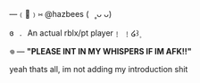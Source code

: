 —﹙🐾﹚⑅   @hazbees   (⠀˳ᴗ ᴗ) 

ɞ⠀.⠀An actual rblx/pt player﹗ ﹗໒꒱۪ 


𖦹  — **"PLEASE INT IN MY WHISPERS IF IM AFK!!"** 

yeah thats all, im not adding my introduction shit 
